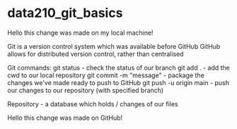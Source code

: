 # data210_git_basics

Hello this change was made on my local machine!

Git is a version control system which was available before GitHub
GitHub allows for distributed version control, rather than centralised

Git commands:
git status - check the status of our branch
git add . - add the cwd to our local repository
git commit -m "message" - package the changes we've made ready to push to GitHub
git push -u origin main - push our changes to our repository (with specified branch)

Repository - a database which holds / changes of our files

Hello this change was made on GitHub!
